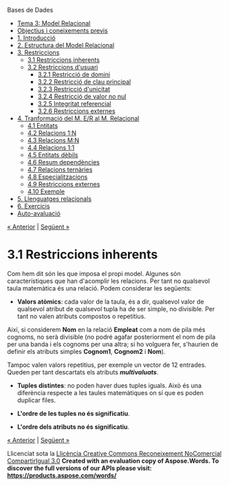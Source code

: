 Bases de Dades

- [Tema 3: Model Relacional](index.md)
- [Objectius i coneixements previs](objectius_i_coneixements_previs.md)
- [1. Introducció](1_introducci.md)
- [2. Estructura del Model Relacional](2_estructura_del_model_relacional.md)
- [3. Restriccions](3_restriccions.md) 
  - [3.1 Restriccions inherents](31_restriccions_inherents.md)
  - [3.2 Restriccions d'usuari](32_restriccions_dusuari.md) 
    - [3.2.1 Restricció de domini](321_restricci_de_domini.md)
    - [3.2.2 Restricció de clau principal](322_restricci_de_clau_principal.md)
    - [3.2.3 Restricció d'unicitat](323_restricci_dunicitat.md)
    - [3.2.4 Restricció de valor no nul](324_restricci_de_valor_no_nul.md)
    - [3.2.5 Integritat referencial](325_integritat_referencial.md)
    - [3.2.6 Restriccions externes](326_restriccions_externes.md)
- [4. Tranformació del M. E/R al M. Relacional](4_tranformaci_del_m_er_al_m_relacional.md) 
  - [4.1 Entitats](41_entitats.md)
  - [4.2 Relacions 1:N](42_relacions_1n.md)
  - [4.3 Relacions M:N](43_relacions_mn.md)
  - [4.4 Relacions 1:1](44_relacions_11.md)
  - [4.5 Entitats dèbils](45_entitats_dbils.md)
  - [4.6 Resum dependències](46_resum_dependncies.md)
  - [4.7 Relacions ternàries](47_relacions_ternries.md)
  - [4.8 Especialitzacions](48_especialitzacions.md)
  - [4.9 Restriccions externes](49_restriccions_externes.md)
  - [4.10 Exemple](410_exemple.md)
- [5. Llenguatges relacionals](5_llenguatges_relacionals.md)
- [6. Exercicis](6_exercicis.md)
- [Auto-avaluació](autoavaluaci.md)

[« Anterior](3_restriccions.md) | [Següent »](32_restriccions_dusuari.md)
# <a name="main"></a>**3.1 Restriccions inherents**


Com hem dit són les que imposa el propi model. Algunes són característiques que han d'acomplir les relacions. Per tant no qualsevol taula matemàtica és una relació. Podem considerar les següents: 

- **Valors atòmics**: cada valor de la taula, és a dir, qualsevol valor de qualsevol atribut de qualsevol tupla ha de ser simple, no divisible. Per tant no valen atributs compostos o repetitius.

Així, si considerem **Nom** en la relació **Empleat** com a nom de pila més cognoms, no serà divisible (no podré agafar posteriorment el nom de pila per una banda i els cognoms per una altra; si ho volguera fer, s'haurien de definir els atributs simples **Cognom1**, **Cognom2** i **Nom**). 

Tampoc valen valors repetitius, per exemple un vector de 12 entrades. Queden per tant descartats els atributs ***multivaluats***. 

- **Tuples distintes**: no poden haver dues tuples iguals. Això és una diferència respecte a les taules matemàtiques on sí que es poden duplicar files. 

- **L'ordre de les tuples no és significatiu**. 

- **L'ordre dels atributs no és significatiu**. 

[« Anterior](3_restriccions.md) | [Següent »](32_restriccions_dusuari.md)

Llicenciat sota la [Llicència Creative Commons Reconeixement NoComercial CompartirIgual 3.0](http://creativecommons.org/licenses/by-nc-sa/3.0/)
**Created with an evaluation copy of Aspose.Words. To discover the full versions of our APIs please visit: https://products.aspose.com/words/**
